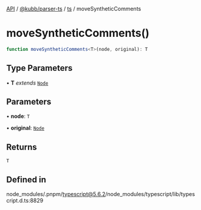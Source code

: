 [API](../../../../../packages.md) / [@kubb/parser-ts](../../../index.md) / [ts](../index.md) / moveSyntheticComments

# moveSyntheticComments()

```ts
function moveSyntheticComments<T>(node, original): T
```

## Type Parameters

• **T** *extends* [`Node`](../interfaces/Node.md)

## Parameters

• **node**: `T`

• **original**: [`Node`](../interfaces/Node.md)

## Returns

`T`

## Defined in

node\_modules/.pnpm/typescript@5.6.2/node\_modules/typescript/lib/typescript.d.ts:8829
